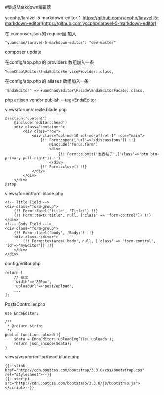 #集成Markdown编辑器

yccphp/laravel-5-markdown-editor：[https://github.com/yccphp/laravel-5-markdown-editor](https://github.com/yccphp/laravel-5-markdown-editor)  

在 composer.json 的 require里 加入
```
"yuanchao/laravel-5-markdown-editor": "dev-master"
```

composer update

在config/app.php 的 providers 数组加入一条
```
YuanChao\Editor\EndaEditorServiceProvider::class,
```

在config/app.php 的 aliases 数组加入一条
```
'EndaEditor' => YuanChao\Editor\Facade\EndaEditorFacade::class,
```

php artisan vendor:publish --tag=EndaEditor

views/forum/create.blade.php
```
@section('content')
    @include('editor::head')
    <div class="container">
        <div class="row">
            <div class="col-md-10 col-md-offset-1" role="main">
                {!! Form::open(['url'=>'/discussions']) !!}
                    @include('forum.form')
                    <div>
                        {!! Form::submit('发表帖子',['class'=>'btn btn-primary pull-right']) !!}
                    </div>
                {!! Form::close() !!}
            </div>
        </div>
    </div>
@stop
```

views/forum/form.blade.php
```
<!-- Title Field -->
<div class="form-group">
    {!! Form::label('title', 'Title:') !!}
    {!! Form::text('title', null, ['class' => 'form-control']) !!}
</div>
<!--- Body Field --->
<div class="form-group">
    {!! Form::label('body', 'Body:') !!}
    <div class="editor">
        {!! Form::textarea('body', null, ['class' => 'form-control', 'id'=>'myEditor']) !!}
    </div>
</div>
```

config/editor.php
```
return [
    // 宽度
    'width'=>'890px',
    'uploadUrl'=>'post/upload',
    ...
];
```

PostsController.php
```
use EndaEditor;

/**
 * @return string
 */
public function upload(){
    $data = EndaEditor::uploadImgFile('uploads');
    return json_encode($data);
}
```

views/vendor/editor/head.blade.php
```
{{--<link href="http://cdn.bootcss.com/bootstrap/3.3.0/css/bootstrap.css" rel="stylesheet">--}}
{{--<script src="http://cdn.bootcss.com/bootstrap/3.3.0/js/bootstrap.js"></script>--}}
```


